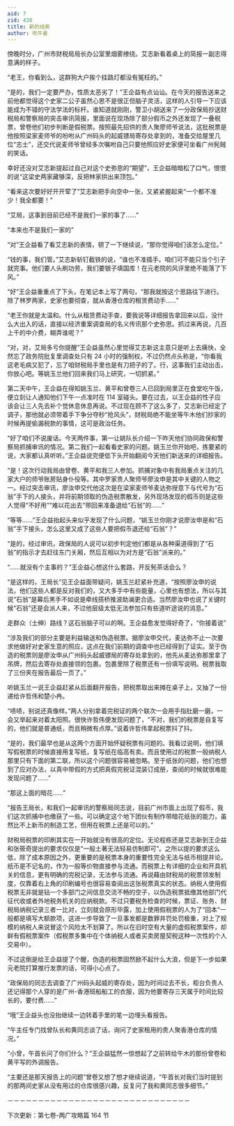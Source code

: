 ```yaml
---
aid: 7
zid: 438
title: 新的线索
author: 吹牛者
---
```


傍晚时分，广州市财税局局长办公室里烟雾缭绕。艾志新看着桌上的简报一副志得意满的样子。

“老王，你看到么，这群狗大户挨个挂路灯都没有冤枉的。”

“是的，我们一定要严办，性质太恶劣了！”王企益有点讪讪。在今天的报告送来之前他都觉得这个史家二公子虽然心思不是很正但脑子灵活，这样的人引导一下应该能成为不错的守法学法的标杆。谁知道就刚刚，警卫小胡送来了一分政保局抄送财税局和警察局的突击审讯简报，里面说在现场除了部分假币之外还发现了一叠税票，曾卷他们初步判断是假税票。按照最先招供的贵人聚廖师爷说法，这批税票是他按照梁家麦师爷的吩咐从广州码头的起威镖局寄存处拿到的，准备交给屋里几位“志士”，还交代说麦师爷曾经多次嘱咐自己只要他照应好史家便可坐看广州髡贼的笑话。

幸好还没对艾志新提起过自己对这个史弥思的“期望”，王企益暗暗松了口气，恨恨的说“这梁史两家藏够深，反把林家拱出来顶包。”

“看来这次要好好开开荤了”艾志新把手向空中一张，又紧紧握起来“一个都不准少！我全都要！”

“艾局，这事到目前已经不是我们一家的事了……”

“本来也不是我们一家的”

“对”王企益看了看艾志新的表情，顿了一下继续说，“那你觉得咱们该怎么定位。”

“钱的事，我们管。”艾志新斩钉截铁的说，“谁也不准插手。咱们可不能只当个引子就完事。他们要人头刷功劳，我们要银子填国库！在元老院的风评里绝不能落了下风。”

“好”王企益重重点了下头，在笔记本上写了两句，“那我就按这个思路往下进行。除了林罗两家，史家也要彻查，就从香港仓库的租赁费动手……”

“老王你就是太温和。什么从租赁费动手查，要我说等详细报告拿回来以后，没什么大出入的话，直接以经济重案调查局的名义传讯那个史弥思。抓过来再说，几百上千的中介费，糊弄谁呢？”

“对，对，艾局多亏你提醒”王企益虽然心里觉得艾志新这主意只是听上去痛快，全然忘了政务院批复里调查处只有 24 小时的强制权，不过仍然点头称是，“你看我这老毛病又犯了，忘了咱财税局手里也是有刀把子的了。行，这事我们主动出击，你放心吧。等姚玉兰他们回来我们马上研究，一切抓紧。”

第二天中午，王企益在得知姚玉兰、黄平和曾卷三人已回到局里正在食堂吃午饭，便立刻让人通知他们下午一点准时在 114 室碰头。要在过去，以王企益的性子应该会让三人先去补个觉休息休息再说。不过现在顾不了这么多了，艾志新已经定了调子，那他就必须带着手下争分夺秒“抢风头”，财税局绝不能坐等午木他们抄家的时候再提偷漏税款的事情，这可是政治任务。

“好了咱们不说废话。今天两件事，第一让姚队长介绍一下昨天他们协同政保和警察局抓捕审讯的情况。第二我们一起看看史家的问题。姚玉兰你开始吧，拣要紧的说，大家都认真听听。”王企益说完便低下头开始翻阅今天他们新送来的详细报告。

“是！这次行动我局由曾卷、黄平和我三人参加。抓捕对象中有我局重点关注的几家大户的师爷账房贴身仆役等。其中罗家贵人聚师爷廖汝申是其中关键的人物之一。经过突击审讯，廖汝申交代他这次是在梁家麦师爷麦达弥授意下与代号为“石翁”手下的人接头，并将前期领取的伪造税票散发，另外现场发现的假币则是这些人觉得“不好用”“难以花出去”带回来准备退给“石翁”的……”

“等等……”王企益抬起头来似乎发现了什么问题，“姚玉兰你刚才说廖汝申是和“石翁”手下接头，怎么这里又成了这些人要把假币退还给“石翁”？”

“是的，经过审讯，政保局的人说可以初步判定他们都是从各种渠道得到了“石翁”的指示才去赶往东门关厢，然后互相以为对方是“石翁”派来的。”

“……就没有个主事的？”王企益心想这什么套路，开反髡茶话会么？

“是这样的，王局长”见王企益面带疑问，姚玉兰赶紧补充道，“按照廖汝申的说法，他们这些人都是反对我们的，又大多手中有些能量，心里也有想法，所以与其说“石翁”是幕后黑手不如说是牵线搭桥推波助澜更合适。当然廖汝申也说了关键时候“石翁”还是会派人来，不过他层级太低无法参加只有些道听途说的消息。”

走群众（士绅）路线？这石翁脑子可以的啊。王企益愈发觉得好奇了，“你接着说”

“涉及我们的部分主要是利益输送和伪造税票。据廖汝申交代，麦达弥不止一次要求他做好对史家生意的照应，这点在我们前期的调查中也已经得到了证实。至于伪造的税票则是廖汝申从广州码头起威镖局的寄存处拿到的，他先从麦达弥那里拿了吊牌，然后去寄存处直接领的包裹。包裹里除了税票还有一份填写说明。税票我取了三份夹在报告最后一页了。”

听姚玉兰一说王企益赶紧从后面翻开报告，把税票取出来摊在桌子上，又抽了一份递给许哲伟和楚小冉。

“啧啧，别说还真像样。”两人分别拿着完税证的两个联次一会用手指肚磨一磨，一会又举起来对着太阳照。很快许哲伟便发现问题了，“不对，我们的税票是自复写的，他们就是普通纸，而且稍微有点厚。”说着许哲伟拿起税票抖了抖。

“是的，我们最早也是从这两个方面开始怀疑税票有问题的。我看过说明，他们填写假税票的时候直接用复写纸，复写纸在临高有卖。而且使用过的税票一般纳税人那里只有下面的第二联，所以这个问题很容易被忽略。至于纸张的问题，他们也想到了应对办法，以真中带假的方式把真假完税证混装订成册，查阅的时候就很难能发现问题了……”

“那这上面的暗花……”

“报告王局长，和我们一起审讯的警察局同志说，目前广州市面上出现了假币，我们这次抓捕中也缴获了一些。可以确定这个地下团伙有制作带暗花纸张的能力，虽然比不上新币的制造工艺，但用在税票上还是可以的。”

财税局税票的印刷其实在一开始就没有很高的定位。无论程栋还是艾志新到王企益和张筱奇提出的要求仅仅是“一般土著无法轻易仿制即可”。之所以提的要求这么低，除了成本原因之外，更重要的是税票本身的重要性完全无法与纸币相提并论。纸币是不记名的，作为一般等价物直接参与流通。而税票上有详细的企业和开具机关的信息，更有明确的完税记录，无法参与流通。再说藉由财税局的税票领发制度，仅靠着右上角的印刷编号也很容易查阅出这张税票真实的状态。纳税人使用假税票无非就是钻一个多部门之间信息交流不畅的空子，以伪造税票抵缴其他部门代征代收或者外地税务机关的应纳税款。不过只要税务检查的时候，票证、账务、财税局纳税记录三者一比对，立刻就会原形毕露，加上使用假税票的人为了“回本”一般都是填写大额款项，这进一步导致了一旦事发都是数罪并罚处罚极重，对上了规模的纳税人来说冒这个风险太不划算了。所以在旧时空有大量的虚假税票案件，却鲜有假税票案件（假税票多集中在个体纳税人或者买卖房屋契税这种一次性的个人交易中）。

不过这倒是给王企益提了个醒，伪造的税票固然掀不起什么大浪，但是下一步如果元老院打算推行发票的话，可得小心点了。

“政保局的同志去调查了广州码头起威的寄存处，因为时间过去不长，柜台负责人还记得那个人穿的是广州-香港班船船工的衣服，因为他要寄存三天属于时间比较长的，要付费……”

“哦”王企益头也没抬继续一边转着手里的笔一边埋头看报告。

“午主任专门找曾队长和黄同志谈了话，询问了史家租用的贵人聚香港仓库的情况。”

“小曾，午首长问了你们什么？”王企益猛然一惊想起了之前转给午木的那份曾卷和黄平写的外调报告。

“主要还是那天报告上的问题”曾卷又想了想才继续说道，“午首长对我们当时提到的那两间史家从没有用过的仓库很感兴趣，反复问了我和黄同志很多细节。”

－－－－－－－－－－－－－－－－－－－－－－－－－－－－－－

下次更新：第七卷-两广攻略篇 164 节

